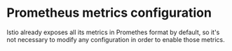 # Prometheus metrics configuration

Istio already exposes all its metrics in Promethes format by default, so it's not necessary to modify any configuration in order to enable those metrics.
